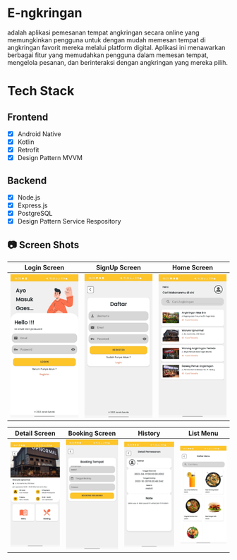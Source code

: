 # E-ngkringan

adalah aplikasi pemesanan tempat angkringan secara online yang memungkinkan pengguna untuk dengan mudah memesan tempat di angkringan favorit mereka melalui platform digital. Aplikasi ini menawarkan berbagai fitur yang memudahkan pengguna dalam memesan tempat, mengelola pesanan, dan berinteraksi dengan angkringan yang mereka pilih.

# Tech Stack

## Frontend
- [x] Android Native
- [x] Kotlin
- [x] Retrofit
- [x] Design Pattern MVVM

## Backend
- [x] Node.js
- [x] Express.js
- [x] PostgreSQL
- [x] Design Pattern Service Respository

## 📷 Screen Shots

Login Screen | SignUp Screen | Home Screen
:----------:|:-------------:|:--------:
<img src="https://github.com/faishal2727/E-ngkringan/blob/main/engkringan/1.jpeg" width=300/> | <img src="https://github.com/faishal2727/E-ngkringan/blob/main/engkringan/2.jpeg" width=300/> | <img src="https://github.com/faishal2727/E-ngkringan/blob/main/engkringan/3.jpeg" width=300/>

Detail Screen | Booking Screen | History | List Menu
:----------:|:-------------:|:--------:|:--------:
<img src="https://github.com/faishal2727/E-ngkringan/blob/main/engkringan/4.jpeg" width=300/> | <img src="https://github.com/faishal2727/E-ngkringan/blob/main/engkringan/6.jpeg" width=300/> | <img src="https://github.com/faishal2727/E-ngkringan/blob/main/engkringan/8.jpeg" width=300/> | <img src="https://github.com/faishal2727/E-ngkringan/blob/main/engkringan/7.jpeg" width=300/>


